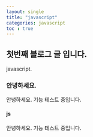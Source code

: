 ```yaml
---
layout: single
title: "javascript"
categories: javascript
toc : true
---
```


## 첫번째 블로그 글 입니다.

javascript.

### 안녕하세요.
안녕하세요. 기능 테스트 중입니다.
#### js
안녕하세요. 기능 테스트 중입니다.